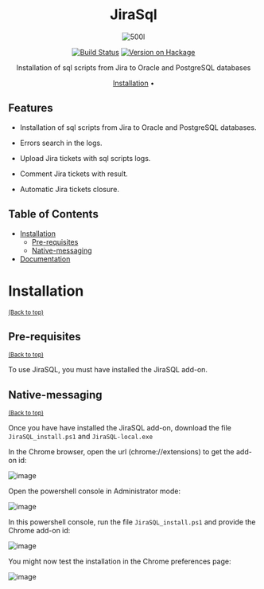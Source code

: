 <div align="center">

# JiraSql

![500l](https://github.com/user-attachments/assets/cc6cdbfe-0d3d-4be8-a77a-09a20b32fbf3)

[![Build Status](https://api.travis-ci.com/ivanperez-keera/Yampa.svg?branch=master)](https://app.travis-ci.com/github/ivanperez-keera/Yampa)
[![Version on Hackage](https://img.shields.io/hackage/v/Yampa.svg)](https://hackage.haskell.org/package/Yampa)

Installation of sql scripts from Jira to Oracle and PostgreSQL databases

[Installation](#installation) •

</div>

## Features

- Installation of sql scripts from Jira to Oracle and PostgreSQL databases.

- Errors search in the logs.

- Upload Jira tickets with sql scripts logs.

- Comment Jira tickets with result.

- Automatic Jira tickets closure.

## Table of Contents

- [Installation](#installation)
  - [Pre-requisites](#pre-requisites)
  - [Native-messaging](#native-messaging)
- [Documentation](#documentation)

# Installation
<sup>[(Back to top)](#table-of-contents)</sup>

## Pre-requisites
<sup>[(Back to top)](#table-of-contents)</sup>

To use JiraSQL, you must have installed the JiraSQL add-on.

## Native-messaging
<sup>[(Back to top)](#table-of-contents)</sup>

Once you have have installed the JiraSQL add-on, download the file `JiraSQL_install.ps1` and `JiraSQL-local.exe`

In the Chrome browser, open the url (chrome://extensions) to get the add-on id:

![image](https://github.com/user-attachments/assets/eb189e08-d0ca-4ef1-9071-9f9ea1027587)

Open the powershell console in Administrator mode:

![image](https://github.com/user-attachments/assets/1e48a7e1-7d36-4fad-bc07-d27c294bca28)

In this powershell console, run the file `JiraSQL_install.ps1` and provide the Chrome add-on id:

![image](https://github.com/user-attachments/assets/bc4be713-4efc-4cd7-9b5e-30f752df9c7e)

You might now test the installation in the Chrome preferences page:

![image](https://github.com/user-attachments/assets/d2fd13db-1c58-42a9-a0c8-5200bec757b0)
